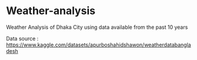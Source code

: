 # Weather-analysis
Weather Analysis of Dhaka City using data available from the past 10 years


Data source : https://www.kaggle.com/datasets/apurboshahidshawon/weatherdatabangladesh
